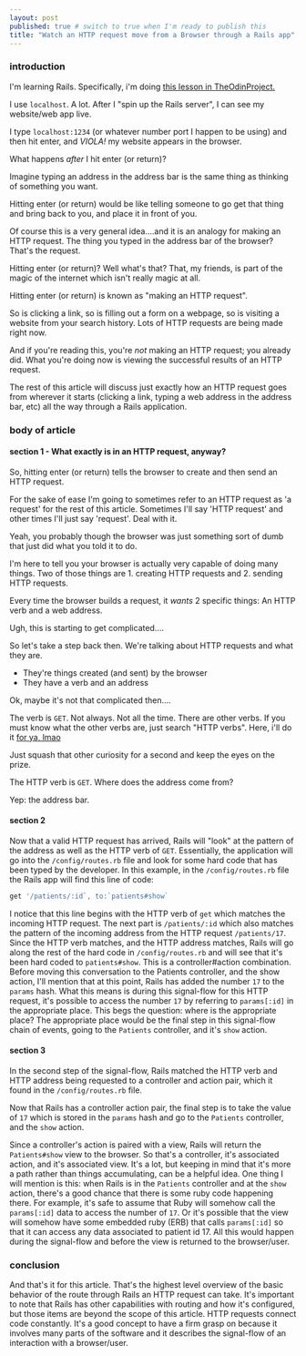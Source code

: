 ```yaml
---
layout: post
published: true # switch to true when I'm ready to publish this
title: "Watch an HTTP request move from a Browser through a Rails app"
---
```


### introduction
I'm learning Rails. Specifically, i'm doing [this lesson in TheOdinProject.](https://www.theodinproject.com/paths/full-stack-ruby-on-rails/courses/ruby-on-rails/lessons/routing)  

I use `localhost`. A lot. After I "spin up the Rails server", I can see my website/web app live. 

I type `localhost:1234` (or whatever number port I happen to be using) and then hit enter, and _VIOLA!_ my website appears in the browser. 

What happens _after_ I hit enter (or return)? 

Imagine typing an address in the address bar is the same thing as thinking of something you want. 

Hitting enter (or return) would be like telling someone to go get that thing and bring back to you, and place it in front of you. 

Of course this is a very general idea....and it is an analogy for making an HTTP request. The thing you typed in the address bar of the browser? That's the request. 

Hitting enter (or return)? Well what's that? That, my friends, is part of the magic of the internet which isn't really magic at all. 

Hitting enter (or return) is known as "making an HTTP request". 

So is clicking a link, so is filling out a form on a webpage, so is visiting a website from your search history. Lots of HTTP requests are being made right now.

And if you're reading this, you're _not_ making an HTTP request; you already did. What you're doing now is viewing the successful results of an HTTP request. 

The rest of this article will discuss just exactly how an HTTP request goes from wherever it starts (clicking a link, typing a web address in the address bar, etc) all the way through a Rails application. 

### body of article

#### section 1  - What exactly is in an HTTP request, anyway?
So, hitting enter (or return) tells the browser to create and then send an HTTP request. 

For the sake of ease I'm going to sometimes refer to an HTTP request as 'a request' for the rest of this article. Sometimes I'll say 'HTTP request' and other times I'll just say 'request'. Deal with it.

Yeah, you probably though the browser was just something sort of dumb that just did what you told it to do. 

I'm here to tell you your browser is actually very capable of doing many things. Two of those things are 1. creating HTTP requests and 2. sending HTTP requests. 

Every time the browser builds a request, it _wants_ 2 specific things: An HTTP verb and a web address.

Ugh, this is starting to get complicated....

So let's take a step back then. We're talking about HTTP requests and what they are. 

  - They're things created (and sent) by the browser
  - They have a verb and an address  

Ok, maybe it's not that complicated then....

The verb is `GET`. Not always. Not all the time. There are other verbs. If you must know what the other verbs are, just search "HTTP verbs". Here, i'll do it [for ya, lmao](https://www.google.com/search?hl=en&q=what%20are%20HTTP%20verbs) 

Just squash that other curiosity for a second and keep the eyes on the prize.

The HTTP verb is `GET`. Where does the address come from? 

Yep: the address bar. 

#### section 2
Now that a valid HTTP request has arrived, Rails will "look" at the pattern of the address as well as the HTTP verb of `GET`. Essentially, the application will go into the `/config/routes.rb` file and look for some hard code that has been typed by the developer. In this example, in the `/config/routes.rb` file the Rails app will find this line of code: 

```ruby
get '/patients/:id`, to:`patients#show`
```

I notice that this line begins with the HTTP verb of `get` which matches the incoming HTTP request. The next part is `/patients/:id` which also matches the pattern of the incoming address from the HTTP request `/patients/17`. Since the HTTP verb matches, and the HTTP address matches, Rails will go along the rest of the hard code in `/config/routes.rb` and will see that it's been hard coded to `patients#show`. This is a controller#action combination. Before moving this conversation to the Patients controller, and the show action, I'll mention that at this point, Rails has added the number `17` to the `params` hash. What this means is during this signal-flow for this HTTP request, it's possible to access the number `17` by referring to `params[:id]` in the appropriate place. This begs the question: where is the appropriate place? The appropriate place would be the final step in this signal-flow chain of events, going to the `Patients` controller, and it's `show` action. 

#### section 3

In the second step of the signal-flow, Rails matched the HTTP verb and HTTP address being requested to a controller and action pair, which it found in the `/config/routes.rb` file. 

Now that Rails has a controller action pair, the final step is to take the value of `17` which is stored in the `params` hash and go to the `Patients` controller, and the `show` action. 

Since a controller's action is paired with a view, Rails will return the `Patients#show` view to the browser. So that's a controller, it's associated action, and it's associated view. It's a lot, but keeping in mind that it's more a path rather than things accumulating, can be a helpful idea. One thing I will mention is this: when Rails is in the `Patients` controller and at the `show` action, there's a good chance that there is some ruby code happening there. For example, it's safe to assume that Ruby will somehow call the `params[:id]` data to access the number of `17`. Or it's possible that the view will somehow have some embedded ruby (ERB) that calls `params[:id]` so that it can access any data associated to patient id 17. All this would happen during the signal-flow and before the view is returned to the browser/user. 

### conclusion  

And that's it for this article. That's the highest level overview of the basic behavior of the route through Rails an HTTP request can take. It's important to note that Rails has other capabilities with routing and how it's configured, but those items are beyond the scope of this article. HTTP requests connect code constantly. It's a good concept to have a firm grasp on because it involves many parts of the software and it describes the signal-flow of an interaction with a browser/user. 